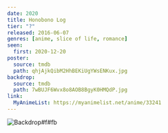 ```yaml
---
date: 2020
title: Honobono Log
tier: "?"
released: 2016-06-07
genres: [anime, slice of life, romance]
seen:
  first: 2020-12-20
poster:
  source: tmdb
  path: qhjAjkQibM2HhBEKiUgYWsENKux.jpg
backdrop:
  source: tmdb
  path: 7wBUJF6Wvx8o8AOB8BgyK0HMQdP.jpg
link:
  MyAnimeList: https://myanimelist.net/anime/33241
---
```


![Backdrop#f#fb](https://www.themoviedb.org/t/p/original/2CWh6yHfu2HIiQ72zsJ98MYZQYl.jpg "Source: TMDB")
